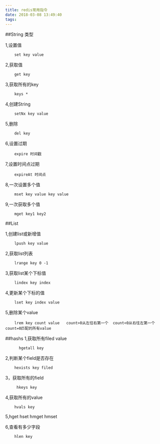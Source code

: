 ```yaml
---
title: redis常用指令
date: 2018-03-08 13:49:40
tags:
---
```


##String 类型

1,设置值
        
        set key value
        
2,获取值

        get key
3,获取所有的key

        keys *
        
4,创建String

        setNx key value
        
5,删除

        del key
        
6,设置过期

        expire 时间戳
        
7,设置时间点过期

        expireAt 时间点
        
8,一次设置多个值

        mset key value key value
        
9,一次获取多个值

        mget key1 key2
##List

1,创建list或新增值

        lpush key value

2,获取list列表

        lrange key 0 -1
        
3,获取list某个下标值

        lindex key index
        
4,更新某个下标的值

        lset key index value
        
5,删除某个value

        lrem key count value   count>0从左往右第一个  count<0从右往左第一个 count=0匹配的所有value
        
##hashs
1,获取所有filed value
        
          hgetall key
           
2,判断某个field是否存在
        
        hexists key filed
        
3，获取所有的field       
        
         hkeys key
         
4,获取所有的value

        hvals key
        
5,hget hset hmget hmset
    
6,查看有多少字段

        hlen key
        
      
        
       

        